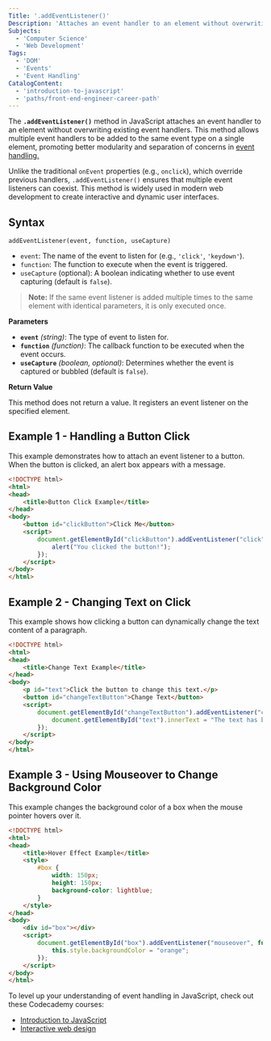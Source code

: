 ```yaml
---
Title: '.addEventListener()'
Description: 'Attaches an event handler to an element without overwriting existing event handlers.'
Subjects:
  - 'Computer Science'
  - 'Web Development'
Tags:
  - 'DOM'
  - 'Events'
  - 'Event Handling'
CatalogContent:
  - 'introduction-to-javascript'
  - 'paths/front-end-engineer-career-path'
---
```


The **`.addEventListener()`** method in JavaScript attaches an event handler to an element without overwriting existing event handlers. This method allows multiple event handlers to be added to the same event type on a single element, promoting better modularity and separation of concerns in [event handling.](https://www.codecademy.com/resources/docs/javascript/event-handling)

Unlike the traditional `onEvent` properties (e.g., `onclick`), which override previous handlers, `.addEventListener()` ensures that multiple event listeners can coexist. This method is widely used in modern web development to create interactive and dynamic user interfaces.

## Syntax

```pseudo
addEventListener(event, function, useCapture)
```

- `event`: The name of the event to listen for (e.g., `'click'`, `'keydown'`).
- `function`: The function to execute when the event is triggered.
- `useCapture` (optional): A boolean indicating whether to use event capturing (default is `false`).

> **Note:** If the same event listener is added multiple times to the same element with identical parameters, it is only executed once.

**Parameters**

- **`event`** *(string)*: The type of event to listen for.
- **`function`** *(function)*: The callback function to be executed when the event occurs.
- **`useCapture`** *(boolean, optional)*: Determines whether the event is captured or bubbled (default is `false`).

**Return Value**

This method does not return a value. It registers an event listener on the specified element.

## Example 1 - Handling a Button Click

This example demonstrates how to attach an event listener to a button. When the button is clicked, an alert box appears with a message.

```html
<!DOCTYPE html>
<html>
<head>
    <title>Button Click Example</title>
</head>
<body>
    <button id="clickButton">Click Me</button>
    <script>
        document.getElementById("clickButton").addEventListener("click", function() {
            alert("You clicked the button!");
        });
    </script>
</body>
</html>
```

## Example 2 - Changing Text on Click

This example shows how clicking a button can dynamically change the text content of a paragraph.

```html
<!DOCTYPE html>
<html>
<head>
    <title>Change Text Example</title>
</head>
<body>
    <p id="text">Click the button to change this text.</p>
    <button id="changeTextButton">Change Text</button>
    <script>
        document.getElementById("changeTextButton").addEventListener("click", function() {
            document.getElementById("text").innerText = "The text has been changed!";
        });
    </script>
</body>
</html>
```

## Example 3 - Using Mouseover to Change Background Color

This example changes the background color of a box when the mouse pointer hovers over it.

```html
<!DOCTYPE html>
<html>
<head>
    <title>Hover Effect Example</title>
    <style>
        #box {
            width: 150px;
            height: 150px;
            background-color: lightblue;
        }
    </style>
</head>
<body>
    <div id="box"></div>
    <script>
        document.getElementById("box").addEventListener("mouseover", function() {
            this.style.backgroundColor = "orange";
        });
    </script>
</body>
</html>
```

To level up your understanding of event handling in JavaScript, check out these Codecademy courses:

- [Introduction to JavaScript](https://www.codecademy.com/learn/introduction-to-javascript)
- [Interactive web design](https://www.codecademy.com/learn/interactive-web-design)
